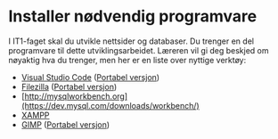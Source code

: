 # Installer nødvendig programvare

I IT1-faget skal du utvikle nettsider og databaser. Du trenger en del programvare til dette utviklingsarbeidet. Læreren vil gi deg beskjed om nøyaktig hva du trenger, men her er en liste over nyttige verktøy:

* [Visual Studio Code](https://code.visualstudio.com/) ([Portabel versjon](https://github.com/garethflowers/vscode-portable/releases))
* [Filezilla](https://filezilla-project.org/) ([Portabel versjon](https://portableapps.com/apps/internet/filezilla_portable))
* [http://mysqlworkbench.org](https://dev.mysql.com/downloads/workbench/)
* [XAMPP](https://www.apachefriends.org/index.html)
* [GIMP](https://www.gimp.org/) ([Portabel versjon](https://portableapps.com/apps/graphics_pictures/gimp_portable))
